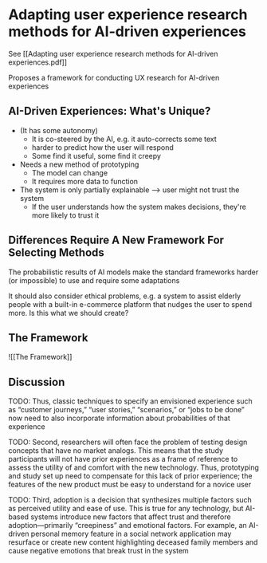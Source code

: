 # Adapting user experience research methods for AI-driven experiences
See [[Adapting user experience research methods for AI-driven experiences.pdf]]

Proposes a framework for conducting UX research for AI-driven experiences

## AI-Driven Experiences: What's Unique?
- (It has some autonomy) 
  - It is co-steered by the AI, e.g. it auto-corrects some text
  - harder to predict how the user will respond
  - Some find it useful, some find it creepy
- Needs a new method of prototyping
  - The model can change
  - It requires more data to function
- The system is only partially explainable --> user might not trust the system
  - If the user understands how the system makes decisions, they're more likely to trust it

## Differences Require A New Framework For Selecting Methods
The probabilistic results of AI models make the standard frameworks harder (or impossible) to use and require some adaptations

It should also consider ethical problems, e.g. a system to assist elderly people with a built-in e-commerce platform that nudges the user to spend more. Is this what we should create?

## The Framework
![[The Framework]]

## Discussion
TODO:
Thus, classic techniques to specify an
envisioned experience such as “customer journeys,” 
“user stories,” “scenarios,” or “jobs to be done” now 
need to also incorporate information about probabilities 
of that experience

TODO:
Second, researchers will often face the problem of 
testing design concepts that have no market analogs. 
This means that the study participants will not have 
prior experiences as a frame of reference to assess the 
utility of and comfort with the new technology. Thus, 
prototyping and study set up need to compensate for 
this lack of prior experience; the features of the new 
product must be easy to understand for a novice user

TODO:
Third, adoption is a decision that synthesizes multiple 
factors such as perceived utility and ease of use. This is 
true for any technology, but AI-based systems 
introduce new factors that affect trust and therefore 
adoption—primarily “creepiness” and emotional factors. 
For example, an AI-driven personal memory feature in 
a social network application may resurface or create 
new content highlighting deceased family members and 
cause negative emotions that break trust in the system
